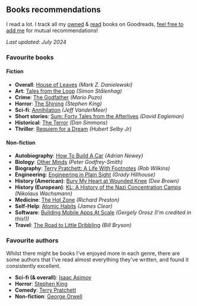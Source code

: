 ## Books recommendations

I read a lot. I track all my [owned](https://www.goodreads.com/review/list/29398258?shelf=own) & [read](https://www.goodreads.com/review/list/29398258?shelf=read) books on Goodreads, [feel free to add me](https://www.goodreads.com/jakesteam) for mutual recommendations!

*Last updated: July 2024*

### Favourite books

#### Fiction

- **Overall**: [House of Leaves](https://www.goodreads.com/book/show/24800.House_of_Leaves) _(Mark Z. Danielewski)_
- **Art**: [Tales from the Loop](https://www.goodreads.com/book/show/27404461-tales-from-the-loop) _(Simon Stålenhag)_
- **Crime**: [The Godfather](https://www.goodreads.com/book/show/22034.The_Godfather) _(Mario Puzo)_
- **Horror**: [The Shining](https://www.goodreads.com/book/show/11588.The_Shining) _(Stephen King)_
- **Sci-fi**: [Annihilation](https://www.goodreads.com/book/show/17934530-annihilation) _(Jeff VanderMeer)_
- **Short stories**: [Sum: Forty Tales from the Afterlives](https://www.goodreads.com/book/show/4948826-sum) _(David Eagleman)_
- **Historical**: [The Terror](https://www.goodreads.com/book/show/3974.The_Terror) _(Dan Simmons)_
- **Thriller**: [Requiem for a Dream](https://www.goodreads.com/book/show/46945.Requiem_for_a_Dream) _(Hubert Selby Jr)_

#### Non-fiction

- **Autobiography**: [How To Build A Car](https://www.goodreads.com/book/show/35657708-how-to-build-a-car) _(Adrian Newey)_
- **Biology**: [Other Minds](https://www.goodreads.com/book/show/28116739-other-minds) _(Peter Godfrey-Smith)_
- **Biography**: [Terry Pratchett: A Life With Footnotes](https://www.goodreads.com/book/show/58700918-terry-pratchett) _(Rob Wilkins)_
- **Engineering**: [Engineering in Plain Sight](https://www.goodreads.com/book/show/60690050-engineering-in-plain-sight) _(Grady Hillhouse)_
- **History (American)**: [Bury My Heart at Wounded Knee](https://www.goodreads.com/book/show/76401.Bury_My_Heart_at_Wounded_Knee) _(Dee Brown)_
- **History (European)**: [KL: A History of the Nazi Concentration Camps](https://www.goodreads.com/book/show/22237143-kl) _(Nikolaus Wachsmann)_
- **Medicine**: [The Hot Zone](https://www.goodreads.com/book/show/16213.The_Hot_Zone) _(Richard Preston)_
- **Self-Help**: [Atomic Habits](https://www.goodreads.com/book/show/40121378-atomic-habits) _(James Clear)_
- **Software**: [Building Mobile Apps At Scale](https://www.goodreads.com/book/show/57668267-building-mobile-apps-at-scale) _(Gergely Orosz (I'm credited in this!))_
- **Travel**: [The Road to Little Dribbling](https://www.goodreads.com/book/show/25489012-the-road-to-little-dribbling) _(Bill Bryson)_

### Favourite authors

Whilst there might be books I've enjoyed more in each genre, there are some authors that I've read almost everything they've written, and found it consistently excellent.

- **Sci-fi (& overall)**: [Isaac Asimov](https://www.goodreads.com/author/show/16667.Isaac_Asimov)
- **Horror**: [Stephen King](https://www.goodreads.com/author/show/3389.Stephen_King)
- **Comedy**: [Terry Pratchett](https://www.goodreads.com/author/show/1654.Terry_Pratchett)
- **Non-fiction**: [George Orwell](https://www.goodreads.com/author/show/3706.George_Orwell)
